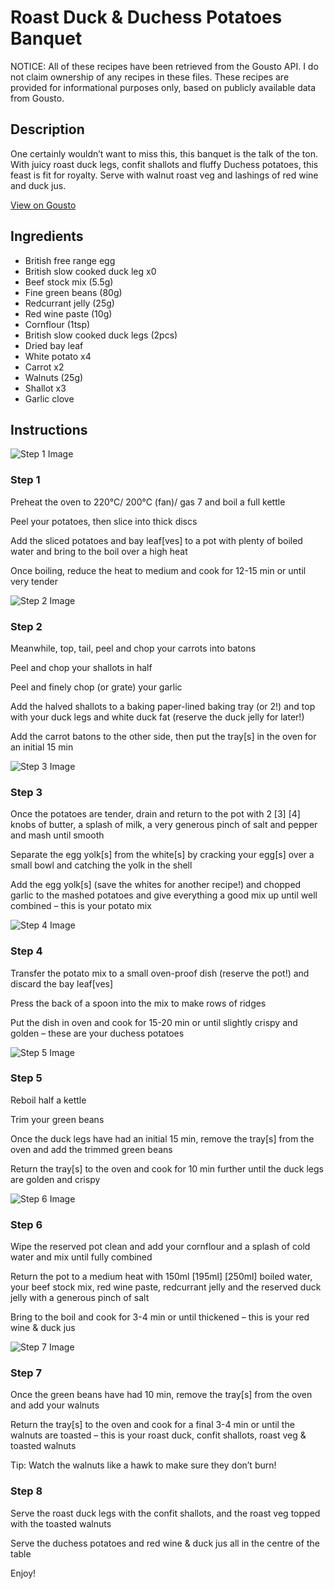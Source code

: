 # Roast Duck & Duchess Potatoes Banquet

NOTICE: All of these recipes have been retrieved from the Gousto API. I do not claim ownership of any recipes in these files. These recipes are provided for informational purposes only, based on publicly available data from Gousto.

## Description

One certainly wouldn’t want to miss this, this banquet is the talk of the ton. With juicy roast duck legs, confit shallots and fluffy Duchess potatoes, this feast is fit for royalty. Serve with walnut roast veg and lashings of red wine and duck jus.  


[View on Gousto](https://www.gousto.co.uk/recipes/cookbook/roast-duck-duchess-potatoes-banquet)

## Ingredients

- British free range egg
- British slow cooked duck leg x0
- Beef stock mix (5.5g)
- Fine green beans (80g)
- Redcurrant jelly (25g)
- Red wine paste (10g)
- Cornflour (1tsp)
- British slow cooked duck legs (2pcs)
- Dried bay leaf
- White potato x4
- Carrot x2
- Walnuts (25g)
- Shallot x3
- Garlic clove

## Instructions

![Step 1 Image](https://production-media.gousto.co.uk/cms/recipe-step-image/step-1-1691680602360-x200.jpg)

### Step 1

Preheat the oven to 220°C/ 200°C (fan)/ gas 7 and boil a full kettle

Peel your potatoes, then slice into thick discs

Add the sliced potatoes and bay leaf[ves] to a pot with plenty of boiled water and bring to the boil over a high heat

Once boiling, reduce the heat to medium and cook for 12-15 min or until very tender

![Step 2 Image](https://production-media.gousto.co.uk/cms/recipe-step-image/step-2-1691680615075-x200.jpg)

### Step 2

Meanwhile, top, tail, peel and chop your carrots into batons

Peel and chop your shallots in half

Peel and finely chop (or grate) your garlic

Add the halved shallots to a baking paper-lined baking tray (or 2!) and top with your duck legs and white duck fat (reserve the duck jelly for later!)

Add the carrot batons to the other side, then put the tray[s] in the oven for an initial 15 min

![Step 3 Image](https://production-media.gousto.co.uk/cms/recipe-step-image/step-3-1691680659303-x200.jpg)

### Step 3

Once the potatoes are tender, drain and return to the pot with 2<span class="text-purple"> [3]</span> <span class="text-danger">[4]</span> knobs of butter, a splash of milk, a very generous pinch of salt and pepper and mash until smooth

Separate the egg yolk[s] from the white[s] by cracking your egg[s] over a small bowl and catching the yolk in the shell

Add the egg yolk[s] (save the whites for another recipe!) and chopped garlic to the mashed potatoes and give everything a good mix up until well combined – this is your potato mix

![Step 4 Image](https://production-media.gousto.co.uk/cms/recipe-step-image/step-4-1691680680573-x200.jpg)

### Step 4

Transfer the potato mix to a small oven-proof dish (reserve the pot!) and discard the bay leaf[ves]

Press the back of a spoon into the mix to make rows of ridges

Put the dish in oven and cook for 15-20 min or until slightly crispy and golden – these are your duchess potatoes

![Step 5 Image](https://production-media.gousto.co.uk/cms/recipe-step-image/step-5-1691680699475-x200.jpg)

### Step 5

Reboil half a kettle

Trim your green beans

Once the duck legs have had an initial 15 min, remove the tray[s] from the oven and add the trimmed green beans

Return the tray[s]<span class="text-danger"> </span>to the oven and cook for 10 min further until the duck legs are golden and crispy

![Step 6 Image](https://production-media.gousto.co.uk/cms/recipe-step-image/step-6-1691680740191-x200.jpg)

### Step 6

Wipe the reserved pot clean and add your cornflour and a splash of cold water and mix until fully combined

Return the pot to a medium heat with 150ml <span class="text-purple">[195ml]</span> <span class="text-danger">[250ml] </span>boiled water, your beef stock mix, red wine paste, redcurrant jelly and the reserved duck jelly with a generous pinch of salt

Bring to the boil and cook for 3-4 min or until thickened – this is your red wine & duck jus

![Step 7 Image](https://production-media.gousto.co.uk/cms/recipe-step-image/step-7-1691680730625-x200.jpg)

### Step 7

Once the green beans have had 10 min, remove the tray[s] from the oven and add your walnuts

Return the tray[s] to the oven and cook for a final 3-4 min or until the walnuts are toasted – this is your roast duck, confit shallots, roast veg & toasted walnuts

Tip: Watch the walnuts like a hawk to make sure they don’t burn!

### Step 8

Serve the roast duck legs with the confit shallots, and the roast veg topped with the toasted walnuts

Serve the duchess potatoes and red wine & duck jus all in the centre of the table

Enjoy!

